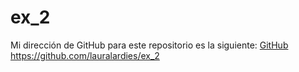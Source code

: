 # ex_2

Mi dirección de GitHub para este repositorio es la siguiente: [GitHub](https://github.com/lauralardies/ex_2)
https://github.com/lauralardies/ex_2
